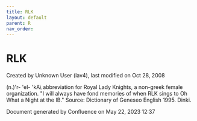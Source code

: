```yaml
---
title: RLK
layout: default
parent: R
nav_order:
---
```


# RLK

Created by  Unknown User (lav4), last modified on Oct 28, 2008

(n.)\'r- 'el- 'kA\ abbreviation for Royal Lady Knights, a non-greek female organization. &quot;I will always have fond memories of when RLK sings to Oh What a Night at the IB.&quot; Source: Dictionary of Geneseo English 1995. Dinki.

Document generated by Confluence on May 22, 2023 12:37


